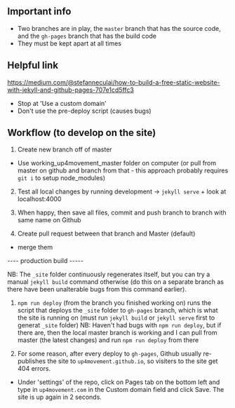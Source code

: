 ## Important info

- Two branches are in play, the `master` branch that has the source code, and the `gh-pages` branch that has the build code
- They must be kept apart at all times

## Helpful link

https://medium.com/@stefanneculai/how-to-build-a-free-static-website-with-jekyll-and-github-pages-707e1cd5ffc3

- Stop at 'Use a custom domain'
- Don't use the pre-deploy script (causes bugs)

## Workflow (to develop on the site)

1. Create new branch off of master

- Use working_up4movement_master folder on computer
  (or pull from master on github and branch from that - this approach probably requires `git i` to setup node_modules)

2. Test all local changes by running development -> `jekyll serve` + look at localhost:4000

3. When happy, then save all files, commit and push branch to branch with same name on Github

4. Create pull request between that branch and Master (default)

- merge them

---- production build -----

NB: The `_site` folder continuously regenerates itself, but you can try a manual `jekyll build` command otherwise (do this on a separate branch as there have been unalterable bugs from this command earlier).

1. `npm run deploy` (from the branch you finished working on) runs the script that deploys the `_site` folder to `gh-pages` branch, which is what the site is running on (must run `jekyll build` or `jekyll serve` first to generat `_site` folder)
   NB: Haven't had bugs with `npm run deploy`, but if there are, then the local master branch is working and I can pull from master (the latest changes) and run `npm run deploy` from there

2. For some reason, after every deploy to `gh-pages`, Github usually re-publishes the site to `up4movement.github.io`, so visiters to the site get 404 errors.

- Under 'settings' of the repo, click on Pages tab on the bottom left and type in `up4movement.com` in the Custom domain field and click Save. The site is up again in 2 seconds.
